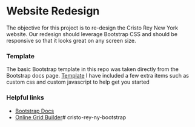 # Website Redesign
The objective for this project is to re-design the Cristo Rey New York
website. Our redesign should leverage Bootstrap CSS and should be responsive
so that it looks great on any screen size.

### Template
The basic Bootstrap template in this repo was taken directly from the Bootstrap
docs page. [Template](http://getbootstrap.com/getting-started/#template) I 
have included a few extra items such as custom css and custom javascript to
help get you started

### Helpful links
- [Bootstrap Docs](http://getbootstrap.com/)
- [Online Grid Builder](http://shoelace.io/)# cristo-rey-ny-bootstrap
